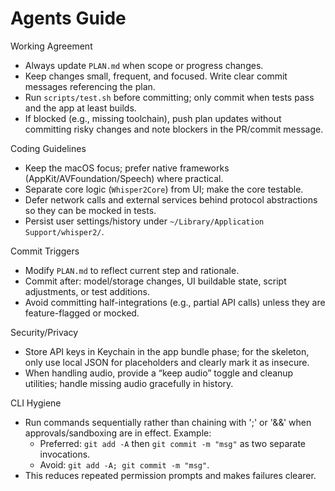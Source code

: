 # Agents Guide

Working Agreement
- Always update `PLAN.md` when scope or progress changes.
- Keep changes small, frequent, and focused. Write clear commit messages referencing the plan.
- Run `scripts/test.sh` before committing; only commit when tests pass and the app at least builds.
- If blocked (e.g., missing toolchain), push plan updates without committing risky changes and note blockers in the PR/commit message.

Coding Guidelines
- Keep the macOS focus; prefer native frameworks (AppKit/AVFoundation/Speech) where practical.
- Separate core logic (`Whisper2Core`) from UI; make the core testable.
- Defer network calls and external services behind protocol abstractions so they can be mocked in tests.
- Persist user settings/history under `~/Library/Application Support/whisper2/`.

Commit Triggers
- Modify `PLAN.md` to reflect current step and rationale.
- Commit after: model/storage changes, UI buildable state, script adjustments, or test additions.
- Avoid committing half-integrations (e.g., partial API calls) unless they are feature-flagged or mocked.

Security/Privacy
- Store API keys in Keychain in the app bundle phase; for the skeleton, only use local JSON for placeholders and clearly mark it as insecure.
- When handling audio, provide a “keep audio” toggle and cleanup utilities; handle missing audio gracefully in history.

CLI Hygiene
- Run commands sequentially rather than chaining with ';' or '&&' when approvals/sandboxing are in effect. Example:
  - Preferred: `git add -A` then `git commit -m "msg"` as two separate invocations.
  - Avoid: `git add -A; git commit -m "msg"`.
- This reduces repeated permission prompts and makes failures clearer.
